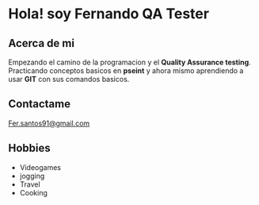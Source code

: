 # Hola! soy Fernando QA Tester

## Acerca de mi

Empezando el camino de la programacion y el **Quality Assurance testing**.
Practicando conceptos basicos en **pseint** y ahora mismo aprendiendo a usar **GIT** con sus comandos basicos.

## Contactame

Fer.santos91@gmail.com

## Hobbies

- Videogames
- jogging
- Travel
- Cooking